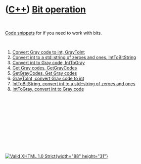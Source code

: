 



 

 

 

 

 

([C++](Cpp.htm)) [Bit operation](CppBitOperation.htm)
=====================================================

 

[Code snippets](CppCodeSnippets.htm) for if you need to work with bits.

 

1.  [Convert Gray code to int, GrayToInt](CppGrayToInt.htm)
2.  [Convert int to a std::string of zeroes and ones,
    IntToBitString](CppIntToBitString.htm)
3.  [Convert int to Gray code, IntToGray](CppIntToGray.htm)
4.  [Get Gray codes, GetGrayCodes](CppGetGrayCodes.htm)
5.  [GetGrayCodes, Get Gray codes](CppGetGrayCodes.htm)
6.  [GrayToInt, convert Gray code to int](CppGrayToInt.htm)
7.  [IntToBitString, convert int to a std::string of zeroes and
    ones](CppIntToBitString.htm)
8.  [IntToGray, convert int to Gray code](CppIntToGray.htm)

 

 

 

 

 





 

[![Valid XHTML 1.0 Strict](valid-xhtml10.png){width="88"
height="31"}](http://validator.w3.org/check?uri=referer)
